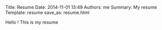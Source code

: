 Title: Resume
Date: 2014-11-01 13:49
Authors: me
Summary: My resume
Template: resume
save_as: resume.html

Hello ! This is my resume